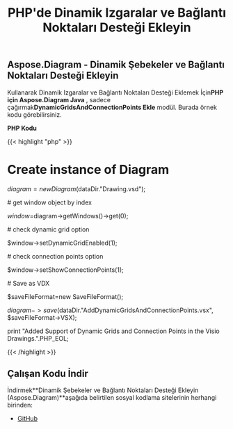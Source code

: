 ﻿---
title: PHP'de Dinamik Izgaralar ve Bağlantı Noktaları Desteği Ekleyin
type: docs
weight: 10
url: /tr/java/add-support-of-dynamic-grids-and-connection-points-in-php/
---
## **Aspose.Diagram - Dinamik Şebekeler ve Bağlantı Noktaları Desteği Ekleyin**
 Kullanarak Dinamik Izgaralar ve Bağlantı Noktaları Desteği Eklemek İçin**PHP için Aspose.Diagram Java** , sadece çağırmak**DynamicGridsAndConnectionPoints Ekle** modül. Burada örnek kodu görebilirsiniz.

**PHP Kodu**

{{< highlight "php" >}}

 # Create instance of Diagram

$diagram = new Diagram($dataDir."Drawing.vsd");

\# get window object by index

$window=$diagram->getWindows()->get(0);

\# check dynamic grid option

$window->setDynamicGridEnabled(1);

\# check connection points option

$window->setShowConnectionPoints(1);

\# Save as VDX

$saveFileFormat=new SaveFileFormat();

$diagram->save($dataDir."AddDynamicGridsAndConnectionPoints.vsx", $saveFileFormat->VSX);

print "Added Support of Dynamic Grids and Connection Points in the Visio Drawings.".PHP_EOL;

{{< /highlight >}}
## **Çalışan Kodu İndir**
 İndirmek**Dinamik Şebekeler ve Bağlantı Noktaları Desteği Ekleyin (Aspose.Diagram)**aşağıda belirtilen sosyal kodlama sitelerinin herhangi birinden:

- [GitHub](https://github.com/asposediagram/Aspose.Diagram-for-Java/blob/master/Plugins/Aspose_Diagram_Java_for_PHP/src/aspose/diagram/WorkingwithWindowElements/AddDynamicGridsAndConnectionPoints.php)
